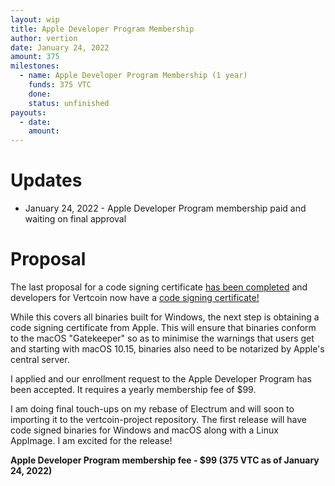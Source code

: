 ```yaml
---
layout: wip
title: Apple Developer Program Membership
author: vertion
date: January 24, 2022
amount: 375
milestones:
  - name: Apple Developer Program Membership (1 year)
    funds: 375 VTC
    done:
    status: unfinished
payouts:
  - date:
    amount:
---
```


# Updates
- January 24, 2022 - Apple Developer Program membership paid and waiting on final approval 


# Proposal

The last proposal for a code signing certificate [has been completed](https://ccs.vertcoin.io/proposals/code-signing-cert.html) and developers for Vertcoin now have a [code signing certificate!](https://github.com/vertcoin-project/vertcoin-core/pull/167)

While this covers all binaries built for Windows, the next step is obtaining a code signing certificate from Apple.  This will ensure that binaries conform to the macOS "Gatekeeper" so as to minimise the warnings that users get and starting with macOS 10.15, binaries also need to be notarized by Apple's central server.

I applied and our enrollment request to the Apple Developer Program has been accepted.  It requires a yearly membership fee of $99.

I am doing final touch-ups on my rebase of Electrum and will soon to importing it to the vertcoin-project repository.  The first release will have code signed binaries for Windows and macOS along with a Linux AppImage.  I am excited for the release!


**Apple Developer Program membership fee - $99 (375 VTC as of January 24, 2022)**
